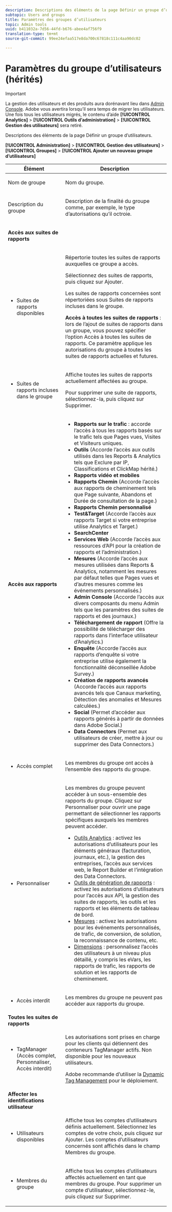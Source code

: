 ```yaml
---
description: Descriptions des éléments de la page Définir un groupe d’utilisateurs.
subtopic: Users and groups
title: Paramètres des groupes d’utilisateurs
topic: Admin tools
uuid: b411032a-7d56-44fd-b676-abee4af756f9
translation-type: tm+mt
source-git-commit: 99ee24efaa517e8da700c67818c111c4aa90dc02

---
```



# Paramètres du groupe d’utilisateurs (hérités)

>[!IMPORTANT]
>
>La gestion des utilisateurs et des produits aura dorénavant lieu dans [Admin Console](https://helpx.adobe.com/fr/enterprise/using/admin-console.html). Adobe vous avertira lorsqu’il sera temps de migrer les utilisateurs. Une fois tous les utilisateurs migrés, le contenu d’aide **[!UICONTROL Analytics]** > **[!UICONTROL Outils d’administration]** > **[!UICONTROL Gestion des utilisateurs]** sera retiré.

Descriptions des éléments de la page Définir un groupe d’utilisateurs.

**[!UICONTROL Administration]** > **[!UICONTROL Gestion des utilisateurs]** > **[!UICONTROL Groupes]** > **[!UICONTROL Ajouter un nouveau groupe d’utilisateurs]**

<table id="table_85E9EBF7984545C780631D6C2090BD99"> 
 <thead> 
  <tr> 
   <th colname="col1" class="entry"> Élément </th> 
   <th colname="col2" class="entry"> Description </th> 
  </tr> 
 </thead>
 <tbody> 
  <tr> 
   <td colname="col1"> <p>Nom de groupe </p> </td> 
   <td colname="col2"> <p>Nom du groupe. </p> </td> 
  </tr> 
  <tr> 
   <td colname="col1"> <p>Description du groupe </p> </td> 
   <td colname="col2"> <p>Description de la finalité du groupe comme, par exemple, le type d’autorisations qu’il octroie. </p> </td> 
  </tr> 
  <tr> 
   <td colname="col1"> <p><b>Accès aux suites de rapports</b> </p> </td> 
   <td colname="col2"> </td> 
  </tr> 
  <tr> 
   <td colname="col1"> <p> 
     <ul id="ul_62D4A028A1194E02B2F0D364D01E741C"> 
      <li id="li_11ADAD0A625046409B4FCCEF1D14E1E6">Suites de rapports disponibles </li> 
     </ul> </p> </td> 
   <td colname="col2"> <p>Répertorie toutes les suites de rapports auxquelles ce groupe a accès. </p> <p>Sélectionnez des suites de rapports, puis cliquez sur <span class="uicontrol">Ajouter</span>. </p> <p>Les suites de rapports concernées sont répertoriées sous <span class="wintitle">Suites de rapports incluses dans le groupe</span>. </p> <p><b>Accès à toutes les suites de rapports</b> : lors de l’ajout de suites de rapports dans un groupe, vous pouvez spécifier l’option <span class="uicontrol">Accès à toutes les suites de rapports</span>. Ce paramètre applique les autorisations du groupe à toutes les suites de rapports actuelles et futures. </p> </td> 
  </tr> 
  <tr> 
   <td colname="col1"> <p> 
     <ul id="ul_2615D113681C402E8F6B2A844B402626"> 
      <li id="li_6E04FC6AE26F4052835EF3AE51CDE2E3">Suites de rapports incluses dans le groupe </li> 
     </ul> </p> </td> 
   <td colname="col2"> <p>Affiche toutes les suites de rapports actuellement affectées au groupe. </p> <p>Pour supprimer une suite de rapports, sélectionnez-la, puis cliquez sur <span class="uicontrol">Supprimer</span>. </p> </td> 
  </tr> 
  <tr> 
   <td colname="col1"> <p><b>Accès aux rapports</b> </p> </td> 
   <td colname="col2"> 
    <draft-comment> 
     <p> 
      <ul id="ul_81ABB1701BEC44ECB548F98EB818F83B"> 
       <li id="li_FCE10A56AF904C9CBCE24AC91025639C"><b>Rapports sur le trafic</b> : accorde l’accès à tous les rapports basés sur le trafic tels que Pages vues, Visites et Visiteurs uniques. </li> 
       <li id="li_2742B7A661FC45F496DFFBBB6CE675DE"><b>Outils</b> (Accorde l’accès aux outils utilisés dans les Reports &amp; Analytics tels que Exclure par IP, Classifications et ClickMap hérité.) </li> 
       <li id="li_88D54C31211B4A38B46FF64651718865"><b>Rapports vidéo et mobiles</b> </li> 
       <li id="li_DBC756832B52433DA6467EA8AEC02DBA"><b>Rapports Chemin</b> (Accorde l’accès aux rapports de cheminement tels que Page suivante, Abandons et Durée de consultation de la page.) </li> 
       <li id="li_D0B1B964C071441EAEC919DD7CC08E3D"><b>Rapports Chemin personnalisé</b> </li> 
       <li id="li_D63F60FF2DD2418A876B53404634D12D"><b>Test&amp;Target</b> (Accorde l’accès aux rapports Target si votre entreprise utilise Analytics et Target.) </li> 
       <li id="li_03CE1718D51049D596DB061932D97506"><b>SearchCenter</b> </li> 
       <li id="li_78AB0BCEDBA946718F90B6D7AB52CB80"><b>Services Web</b> (Accorde l’accès aux ressources d’API pour la création de rapports et l’administration.) </li> 
       <li id="li_DCA83780F6214AF1A82255BC977744F1"><b>Mesures</b> (Accorde l’accès aux mesures utilisées dans Reports &amp; Analytics, notamment les mesures par défaut telles que Pages vues et d’autres mesures comme les événements personnalisés.)</li> 
       <li id="li_A200E3CED33D4B15BFD30CBDD930912C"><b>Admin Console</b> (Accorde l’accès aux divers composants du menu Admin tels que les paramètres des suites de rapports et des journaux.) </li> 
       <li id="li_CF3FA04D402A47618401633BA8583010"><b>Téléchargement de rapport</b> (Offre la possibilité de télécharger des rapports dans l’interface utilisateur d’Analytics.) </li> 
       <li id="li_03AC2D9FF43648CB90E514C62DC31217"><b>Enquête</b> (Accorde l’accès aux rapports d’enquête si votre entreprise utilise également la fonctionnalité déconseillée Adobe Survey.) </li> 
       <li id="li_9FC3F25F335641B5AC9232BDC2DCCECA"><b>Création de rapports avancés</b> (Accorde l’accès aux rapports avancés tels que Canaux marketing, Détection des anomalies et Mesures calculées.) </li> 
       <li id="li_DB56BEB8D31A4918B5CCD3CBBC1DF40A"><b>Social</b> (Permet d’accéder aux rapports générés à partir de données dans Adobe Social.) </li> 
       <li id="li_3C2F4F91B92A4CD9BCDD69E6FCE85EEE"><b>Data Connectors</b> (Permet aux utilisateurs de créer, mettre à jour ou supprimer des Data Connectors.) </li> 
      </ul> </p> 
    </draft-comment> </td> 
  </tr> 
  <tr> 
   <td colname="col1"> <p> 
     <ul id="ul_CE3DC9C5D63348E48D72BEC32C9A2B45"> 
      <li id="li_9636E0FA37BE4FE48F8723F46C96FFC4">Accès complet </li> 
     </ul> </p> </td> 
   <td colname="col2"> <p>Les membres du groupe ont accès à l’ensemble des rapports du groupe. </p> </td> 
  </tr> 
  <tr> 
   <td colname="col1"> <p> 
     <ul id="ul_B573C170710545F0BF5CC3675A8F7ECA"> 
      <li id="li_238BA42873E24953A0D73443F36BD7C8">Personnaliser </li> 
     </ul> </p> </td> 
   <td colname="col2"> <p>Les membres du groupe peuvent accéder à un sous-ensemble des rapports du groupe. Cliquez sur <span class="uicontrol">Personnaliser</span> pour ouvrir une page permettant de sélectionner les rapports spécifiques auxquels les membres peuvent accéder. </p> 
    <ul id="ul_16D5EF18D57D4608AEEDEC40D90D8828"> 
     <li id="li_F29E84C6228A464C8807F09205AEAAC6"><a href="/help/admin/user-management2/c-customize-report-access/groups-analytics-tools.md"> Outils Analytics</a> : activez les autorisations d’utilisateurs pour les éléments généraux (facturation, journaux, etc.), la gestion des entreprises, l’accès aux services web, le Report Builder et l’intégration des Data Connectors. </li> 
     <li id="li_A6EB788162A2455E94CE54B9279A854D"><a href="/help/admin/user-management2/c-customize-report-access/groups-report-suite-tools.md"> Outils de génération de rapports</a> : activez les autorisations d’utilisateurs pour l’accès aux API, la gestion des suites de rapports, les outils et les rapports et les éléments de tableau de bord. </li> 
     <li id="li_EDB0255E009B4F1CAFAF53966B41363C"><a href="/help/admin/user-management2/c-customize-report-access/groups-metrics.md"> Mesures</a> : activez les autorisations pour les événements personnalisés, de trafic, de conversion, de solution, la reconnaissance de contenu, etc. </li> 
     <li id="li_8DAE87D1DEF54803A9C6FE31C01F0FB0"><a href="/help/admin/user-management2/c-customize-report-access/groups-dimensions.md"> Dimensions</a> : personnalisez l’accès des utilisateurs à un niveau plus détaillé, y compris les eVars, les rapports de trafic, les rapports de solution et les rapports de cheminement. </li> 
    </ul> </td> 
  </tr> 
  <tr> 
   <td colname="col1"> <p> 
     <ul id="ul_F992DC52D44B4E1E9448D699A57AA7A9"> 
      <li id="li_5D07359AF741418FB73468400686CB57">Accès interdit </li> 
     </ul> </p> </td> 
   <td colname="col2"> <p>Les membres du groupe ne peuvent pas accéder aux rapports du groupe. </p> </td> 
  </tr> 
  <tr> 
   <td colname="col1"><b>Toutes les suites de rapports</b> </td> 
   <td colname="col2"> </td> 
  </tr> 
  <tr> 
   <td colname="col1"> <p> 
     <ul id="ul_19FCA8B24B7E4477B9AC9564D6CF2D44"> 
      <li id="li_F006EF42026F43069AEC0BFE01D7CBC8">TagManager (Accès complet, Personnaliser, Accès interdit) </li> 
     </ul> </p> </td> 
   <td colname="col2"> <p>Les autorisations sont prises en charge pour les clients qui détiennent des conteneurs <span class="keyword"> TagManager</span> actifs. Non disponible pour les nouveaux utilisateurs. </p> <p>Adobe recommande d’utiliser la <a href="https://marketing.adobe.com/resources/help/fr_FR/dtm/atm_migration.html">Dynamic Tag Management</a> pour le déploiement. </p> </td> 
  </tr> 
  <tr> 
   <td colname="col1"><b>Affecter les identifications utilisateur</b> </td> 
   <td colname="col2"> </td> 
  </tr> 
  <tr> 
   <td colname="col1"> <p> 
     <ul id="ul_8C68B33A3847467DBDC58838E3E85612"> 
      <li id="li_9BA51B0001AA41DE949322083A6CE70D">Utilisateurs disponibles </li> 
     </ul> </p> </td> 
   <td colname="col2"> <p>Affiche tous les comptes d’utilisateurs définis actuellement. Sélectionnez les comptes de votre choix, puis cliquez sur <span class="uicontrol">Ajouter</span>. Les comptes d’utilisateurs concernés sont affichés dans le champ <span class="uicontrol"> Membres du groupe</span>. </p> </td> 
  </tr> 
  <tr> 
   <td colname="col1"> <p> 
     <ul id="ul_5EAE5B2B54EA4C87BAA0C30AE9C8ECB0"> 
      <li id="li_FB6C9E925A5E498BBAFE13EF7606E940">Membres du groupe </li> 
     </ul> </p> </td> 
   <td colname="col2"> <p>Affiche tous les comptes d’utilisateurs affectés actuellement en tant que membres du groupe. Pour supprimer un compte d’utilisateur, sélectionnez-le, puis cliquez sur <span class="uicontrol"> Supprimer</span>. </p> </td> 
  </tr> 
 </tbody> 
</table>

